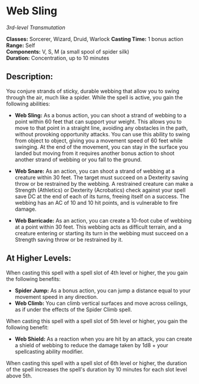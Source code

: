 # Web Sling

*3rd-level Transmutation*

**Classes:** Sorcerer, Wizard, Druid, Warlock 
**Casting Time:** 1 bonus action  
**Range:** Self  
**Components:** V, S, M (a small spool of spider silk)  
**Duration:** Concentration, up to 10 minutes

## Description:
You conjure strands of sticky, durable webbing that allow you to swing through the air, much like a spider. While the spell is active, you gain the following abilities:

- **Web Sling:** As a bonus action, you can shoot a strand of webbing to a point within 60 feet that can support your weight. This allows you to move to that point in a straight line, avoiding any obstacles in the path, without provoking opportunity attacks. You can use this ability to swing from object to object, giving you a movement speed of 60 feet while swinging. At the end of the movement, you can stay in the surface you landed but moving from it requires another bonus action to shoot another strand of webbing or you fall to the ground.

- **Web Snare:** As an action, you can shoot a strand of webbing at a creature within 30 feet. The target must succeed on a Dexterity saving throw or be restrained by the webbing. A restrained creature can make a Strength (Athletics) or Dexterity (Acrobatics) check against your spell save DC at the end of each of its turns, freeing itself on a success. The webbing has an AC of 10 and 10 hit points, and is vulnerable to fire damage.

- **Web Barricade:** As an action, you can create a 10-foot cube of webbing at a point within 30 feet. This webbing acts as difficult terrain, and a creature entering or starting its turn in the webbing must succeed on a Strength saving throw or be restrained by it.


## At Higher Levels:

When casting this spell with a spell slot of 4th level or higher, the you gain the following benefits:

- **Spider Jump:** As a bonus action, you can jump a distance equal to your movement speed in any direction.
- **Web Climb:** You can climb vertical surfaces and move across ceilings, as if under the effects of the Spider Climb spell.

When casting this spell with a spell slot of 5th level or higher, you gain the following benefit:

- **Web Shield:** As a reaction when you are hit by an attack, you can create a shield of webbing to reduce the damage taken by 1d8 + your spellcasting ability modifier.

When casting this spell with a spell slot of 6th level or higher, the duration of the spell increases the spell's duration by 10 minutes for each slot level above 5th.